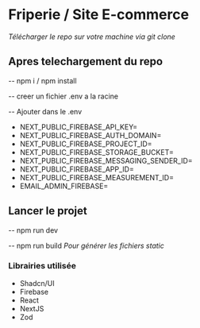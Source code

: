 # Friperie / Site E-commerce

*Télécharger le repo sur votre machine via git clone*

## Apres telechargement du repo

-- npm i / npm install

-- creer un fichier .env a la racine

-- Ajouter dans le .env

- NEXT_PUBLIC_FIREBASE_API_KEY=
- NEXT_PUBLIC_FIREBASE_AUTH_DOMAIN=
- NEXT_PUBLIC_FIREBASE_PROJECT_ID=
- NEXT_PUBLIC_FIREBASE_STORAGE_BUCKET=
- NEXT_PUBLIC_FIREBASE_MESSAGING_SENDER_ID=
- NEXT_PUBLIC_FIREBASE_APP_ID=
- NEXT_PUBLIC_FIREBASE_MEASUREMENT_ID=
- EMAIL_ADMIN_FIREBASE=

## Lancer le projet

-- npm run dev

-- npm run build *Pour générer les fichiers static*

### Librairies utilisée

- Shadcn/UI
- Firebase
- React
- NextJS
- Zod
